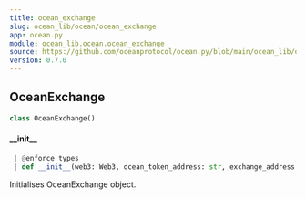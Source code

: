 ```yaml
---
title: ocean_exchange
slug: ocean_lib/ocean/ocean_exchange
app: ocean.py
module: ocean_lib.ocean.ocean_exchange
source: https://github.com/oceanprotocol/ocean.py/blob/main/ocean_lib/ocean/ocean_exchange.py
version: 0.7.0
---
```

## OceanExchange

```python
class OceanExchange()
```

#### \_\_init\_\_

```python
 | @enforce_types
 | def __init__(web3: Web3, ocean_token_address: str, exchange_address: str, config: Config) -> None
```

Initialises OceanExchange object.

